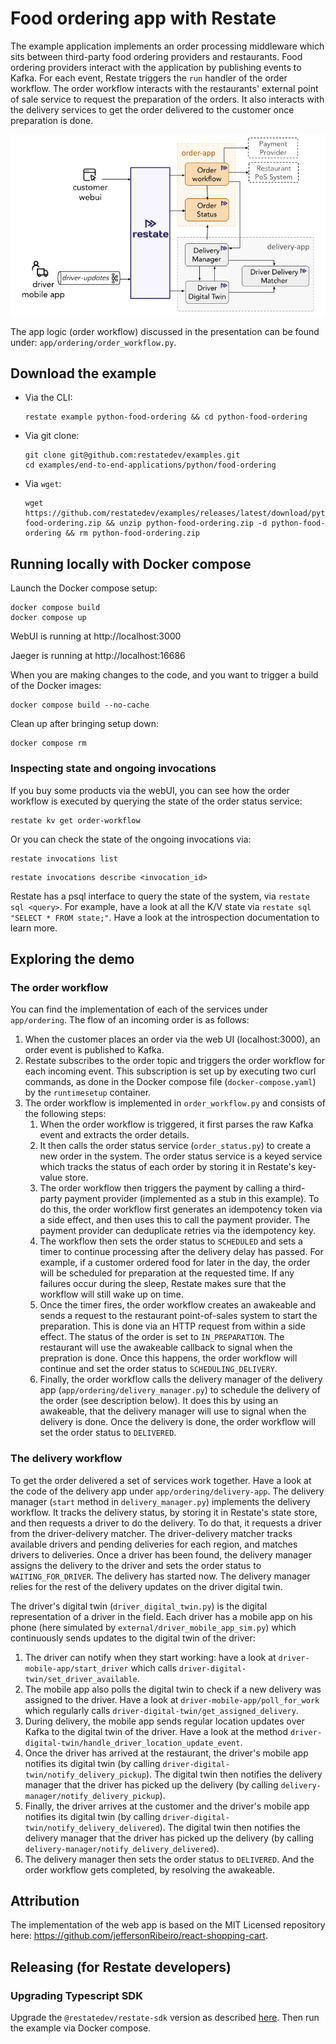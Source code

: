 # Food ordering app with Restate

The example application implements an order processing middleware which sits between third-party food ordering providers and restaurants.
Food ordering providers interact with the application by publishing events to Kafka. 
For each event, Restate triggers the `run` handler of the order workflow.
The order workflow interacts with the restaurants' external point of sale service to request the preparation of the orders.
It also interacts with the delivery services to get the order delivered to the customer once preparation is done.

![demo_overview.png](demo_overview.png)

The app logic (order workflow) discussed in the presentation can be found under: `app/ordering/order_workflow.py`.

## Download the example

- Via the CLI:
   ```shell
   restate example python-food-ordering && cd python-food-ordering
   ```

- Via git clone:
   ```shell
   git clone git@github.com:restatedev/examples.git
   cd examples/end-to-end-applications/python/food-ordering
   ```

- Via `wget`:
   ```shell
   wget https://github.com/restatedev/examples/releases/latest/download/python-food-ordering.zip && unzip python-food-ordering.zip -d python-food-ordering && rm python-food-ordering.zip
   ```


## Running locally with Docker compose

Launch the Docker compose setup:
```shell
docker compose build
docker compose up
```

WebUI is running at http://localhost:3000

Jaeger is running at http://localhost:16686

When you are making changes to the code, and you want to trigger a build of the Docker images:

```shell
docker compose build --no-cache
```

Clean up after bringing setup down:
```shell
docker compose rm 
```

### Inspecting state and ongoing invocations
 
If you buy some products via the webUI, you can see how the order workflow is executed by querying the state of the order status service:
```shell
restate kv get order-workflow
```

Or you can check the state of the ongoing invocations via:
```shell
restate invocations list
```

```shell
restate invocations describe <invocation_id>
```

Restate has a psql interface to query the state of the system, via `restate sql <query>`.
For example, have a look at all the K/V state via `restate sql "SELECT * FROM state;"`.
Have a look at the introspection documentation to learn more. 

## Exploring the demo

### The order workflow
You can find the implementation of each of the services under `app/ordering`.
The flow of an incoming order is as follows:
1. When the customer places an order via the web UI (localhost:3000), an order event is published to Kafka.
2. Restate subscribes to the order topic and triggers the order workflow for each incoming event. This subscription is set up by executing two curl commands, as done in the Docker compose file (`docker-compose.yaml`) by the `runtimesetup` container.
3. The order workflow is implemented in `order_workflow.py` and consists of the following steps:
    1. When the order workflow is triggered, it first parses the raw Kafka event and extracts the order details.
    2. It then calls the order status service (`order_status.py`) to create a new order in the system. The order status service is a keyed service which tracks the status of each order by storing it in Restate's key-value store.
    3. The order workflow then triggers the payment by calling a third-party payment provider (implemented as a stub in this example). To do this, the order workflow first generates an idempotency token via a side effect, and then uses this to call the payment provider. The payment provider can deduplicate retries via the idempotency key.
    4. The workflow then sets the order status to `SCHEDULED` and sets a timer to continue processing after the delivery delay has passed. For example, if a customer ordered food for later in the day, the order will be scheduled for preparation at the requested time. If any failures occur during the sleep, Restate makes sure that the workflow will still wake up on time.
    5. Once the timer fires, the order workflow creates an awakeable and sends a request to the restaurant point-of-sales system to start the preparation. This is done via an HTTP request from within a side effect. The status of the order is set to `IN_PREPARATION`. The restaurant will use the awakeable callback to signal when the prepration is done. Once this happens, the order workflow will continue and set the order status to `SCHEDULING_DELIVERY`.
    6. Finally, the order workflow calls the delivery manager of the delivery app (`app/ordering/delivery_manager.py`) to schedule the delivery of the order (see description below). It does this by using an awakeable, that the delivery manager will use to signal when the delivery is done. Once the delivery is done, the order workflow will set the order status to `DELIVERED`.

### The delivery workflow
To get the order delivered a set of services work together. Have a look at the code of the delivery app under `app/ordering/delivery-app`. The delivery manager (`start` method in `delivery_manager.py`) implements the delivery workflow. It tracks the delivery status, by storing it in Restate's state store, and then requests a driver to do the delivery. To do that, it requests a driver from the driver-delivery matcher. The driver-delivery matcher tracks available drivers and pending deliveries for each region, and matches drivers to deliveries.
Once a driver has been found, the delivery manager assigns the delivery to the driver and sets the order status to `WAITING_FOR_DRIVER`. The delivery has started now. The delivery manager relies for the rest of the delivery updates on the driver digital twin.

The driver's digital twin (`driver_digital_twin.py`) is the digital representation of a driver in the field. Each driver has a mobile app on his phone (here simulated by `external/driver_mobile_app_sim.py`) which continuously sends updates to the digital twin of the driver:
1. The driver can notify when they start working: have a look at `driver-mobile-app/start_driver` which calls `driver-digital-twin/set_driver_available`.
2. The mobile app also polls the digital twin to check if a new delivery was assigned to the driver. Have a look at `driver-mobile-app/poll_for_work` which regularly calls `driver-digital-twin/get_assigned_delivery`.
3. During delivery, the mobile app sends regular location updates over Kafka to the digital twin of the driver. Have a look at the method `driver-digital-twin/handle_driver_location_update_event`.
4. Once the driver has arrived at the restaurant, the driver's mobile app notifies its digital twin (by calling `driver-digital-twin/notify_delivery_pickup`). The digital twin then notifies the delivery manager that the driver has picked up the delivery (by calling `delivery-manager/notify_delivery_pickup`).
5. Finally, the driver arrives at the customer and the driver's mobile app notifies its digital twin (by calling `driver-digital-twin/notify_delivery_delivered`). The digital twin then notifies the delivery manager that the driver has picked up the delivery (by calling `delivery-manager/notify_delivery_delivered`).
6. The delivery manager then sets the order status to `DELIVERED`. And the order workflow gets completed, by resolving the awakeable.

## Attribution

The implementation of the web app is based on the MIT Licensed repository here: https://github.com/jeffersonRibeiro/react-shopping-cart.

## Releasing (for Restate developers)

### Upgrading Typescript SDK

Upgrade the `@restatedev/restate-sdk` version as described [here](../../README.md#upgrading-the-sdk-dependency-for-restate-developers).
Then run the example via Docker compose.